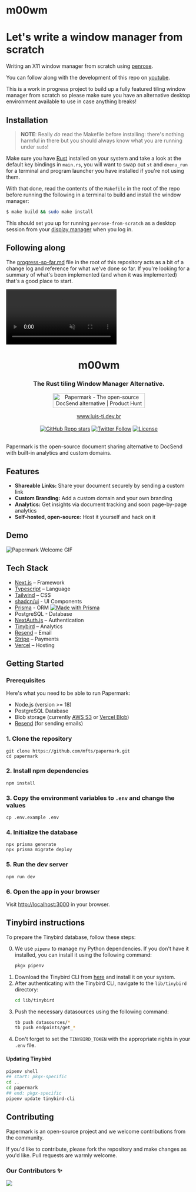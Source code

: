 # m00wm

# Let's write a window manager from scratch

Writing an X11 window manager from scratch using [penrose](https://github.com/sminez/penrose).

You can follow along with the development of this repo on [youtube](https://www.youtube.com/playlist?list=PLy2HjaQiG8lOxCKzuWKfmmXov4iEVOGOF).

This is a work in progress project to build up a fully featured tiling window manager from scratch
so please make sure you have an alternative desktop environment available to use in case anything
breaks!


## Installation

> **NOTE**: Really _do_ read the Makefile before installing: there's nothing harmful in
> there but you should always know what you are running under `sudo`!

Make sure you have [Rust](https://rust-lang.org) installed on your system and take a look
at the default key bindings in `main.rs`, you will want to swap out `st` and `dmenu_run` for
a terminal and program launcher you have installed if you're not using them.

With that done, read the contents of the `Makefile` in the root of the repo before running
the following in a terminal to build and install the window manager:

```sh
$ make build && sudo make install
```

This should set you up for running `penrose-from-scratch` as a desktop session from your
[display manager](https://wiki.archlinux.org/title/Display_manager) when you log in.


## Following along

The [progress-so-far.md](./progress-so-far.md) file in the root of this repository acts as a
bit of a change log and reference for what we've done so far. If you're looking for a summary
of what's been implemented (and when it was implemented) that's a good place to start.
<div>
<video controls autoplay loop muted playsinline>
  <source src="imagens/m00alpine2-screen0.webm" type="video/webm" />
  Your browser doesn't support the video tag and/or the video formats in use here – sorry!
</video>
</div>

<div align="center">
  <h1 align="center">m00wm</h1>
  <h3>The Rust tiling Window Manager Alternative.</h3>

<a target="_blank" href="https://www.producthunt.com/posts/papermark-3?utm_source=badge-top-post-badge&amp;utm_medium=badge&amp;utm_souce=badge-papermark"><img src="https://api.producthunt.com/widgets/embed-image/v1/top-post-badge.svg?post_id=411605&amp;theme=light&amp;period=daily" alt="Papermark - The open-source DocSend alternative | Product Hunt" style="width:250px;height:40px"></a>

</div>

<div align="center">
  <a href="https://www.luis-ti.dev.br">www.luis-ti.dev.br</a>
</div>

<br/>

<div align="center">
  <a href="https://github.com/mfts/papermark/stargazers"><img alt="GitHub Repo stars" src="https://img.shields.io/github/stars/mfts/papermark"></a>
  <a href="https://twitter.com/papermarkio"><img alt="Twitter Follow" src="https://img.shields.io/twitter/follow/papermarkio"></a>
  <a href="https://github.com/mfts/papermark/blob/main/LICENSE"><img alt="License" src="https://img.shields.io/badge/license-AGPLv3-purple"></a>
</div>

<br/>

Papermark is the open-source document sharing alternative to DocSend with built-in analytics and custom domains.

## Features

- **Shareable Links:** Share your document securely by sending a custom link
- **Custom Branding:** Add a custom domain and your own branding
- **Analytics:** Get insights via document tracking and soon page-by-page analytics
- **Self-hosted, open-source:** Host it yourself and hack on it

## Demo

![Papermark Welcome GIF](.github/images/papermark-welcome.gif)

## Tech Stack

- [Next.js](https://nextjs.org/) – Framework
- [Typescript](https://www.typescriptlang.org/) – Language
- [Tailwind](https://tailwindcss.com/) – CSS
- [shadcn/ui](https://ui.shadcn.com) - UI Components
- [Prisma](https://prisma.io) - ORM [![Made with Prisma](https://made-with.prisma.io/dark.svg)](https://prisma.io)
- PostgreSQL - Database
- [NextAuth.js](https://next-auth.js.org/) – Authentication
- [Tinybird](https://tinybird.co) – Analytics
- [Resend](https://resend.com) – Email
- [Stripe](https://stripe.com) – Payments
- [Vercel](https://vercel.com/) – Hosting

## Getting Started

### Prerequisites

Here's what you need to be able to run Papermark:

- Node.js (version >= 18)
- PostgreSQL Database
- Blob storage (currently [AWS S3](https://aws.amazon.com/s3/) or [Vercel Blob](https://vercel.com/storage/blob))
- [Resend](https://resend.com) (for sending emails)

### 1. Clone the repository

```shell
git clone https://github.com/mfts/papermark.git
cd papermark
```

### 2. Install npm dependencies

```shell
npm install
```

### 3. Copy the environment variables to `.env` and change the values

```shell
cp .env.example .env
```

### 4. Initialize the database

```shell
npx prisma generate
npx prisma migrate deploy
```

### 5. Run the dev server

```shell
npm run dev
```

### 6. Open the app in your browser

Visit [http://localhost:3000](http://localhost:3000) in your browser.

## Tinybird instructions

To prepare the Tinybird database, follow these steps:

0. We use `pipenv` to manage my Python dependencies. If you don't have it installed, you can install it using the following command:
   ```sh
   pkgx pipenv
   ```
1. Download the Tinybird CLI from [here](https://www.tinybird.co/docs/cli.html) and install it on your system.
2. After authenticating with the Tinybird CLI, navigate to the `lib/tinybird` directory:
   ```sh
   cd lib/tinybird
   ```
3. Push the necessary datasources using the following command:
   ```sh
   tb push datasources/*
   tb push endpoints/get_*
   ```
4. Don't forget to set the `TINYBIRD_TOKEN` with the appropriate rights in your `.env` file.

#### Updating Tinybird

```sh
pipenv shell
## start: pkgx-specific
cd ..
cd papermark
## end: pkgx-specific
pipenv update tinybird-cli
```

## Contributing

Papermark is an open-source project and we welcome contributions from the community.

If you'd like to contribute, please fork the repository and make changes as you'd like. Pull requests are warmly welcome.

### Our Contributors ✨

<a href="https://github.com/m00sp/m00wm/graphs/contributors">
  <img src="https://contrib.rocks/image?repo=m00sp/m00wm" />
</a>

